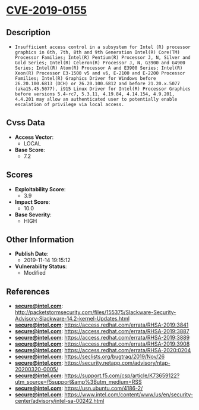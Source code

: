 
# [CVE-2019-0155](https://cve.mitre.org/cgi-bin/cvename.cgi?name=CVE-2019-0155)

## Description

- `Insufficient access control in a subsystem for Intel (R) processor graphics in 6th, 7th, 8th and 9th Generation Intel(R) Core(TM) Processor Families; Intel(R) Pentium(R) Processor J, N, Silver and Gold Series; Intel(R) Celeron(R) Processor J, N, G3900 and G4900 Series; Intel(R) Atom(R) Processor A and E3900 Series; Intel(R) Xeon(R) Processor E3-1500 v5 and v6, E-2100 and E-2200 Processor Families; Intel(R) Graphics Driver for Windows before 26.20.100.6813 (DCH) or 26.20.100.6812 and before 21.20.x.5077 (aka15.45.5077), i915 Linux Driver for Intel(R) Processor Graphics before versions 5.4-rc7, 5.3.11, 4.19.84, 4.14.154, 4.9.201, 4.4.201 may allow an authenticated user to potentially enable escalation of privilege via local access.`

## Cvss Data

- **Access Vector**:
  - LOCAL
- **Base Score**:
  - 7.2

## Scores

- **Exploitability Score**:
  - 3.9
- **Impact Score**:
  - 10.0
- **Base Severity**:
  - HIGH

## Other Information

- **Publish Date**:
  - 2019-11-14 19:15:12
- **Vulnerability Status**:
  - Modified

## References

- **secure@intel.com**: http://packetstormsecurity.com/files/155375/Slackware-Security-Advisory-Slackware-14.2-kernel-Updates.html
- **secure@intel.com**: https://access.redhat.com/errata/RHSA-2019:3841
- **secure@intel.com**: https://access.redhat.com/errata/RHSA-2019:3887
- **secure@intel.com**: https://access.redhat.com/errata/RHSA-2019:3889
- **secure@intel.com**: https://access.redhat.com/errata/RHSA-2019:3908
- **secure@intel.com**: https://access.redhat.com/errata/RHSA-2020:0204
- **secure@intel.com**: https://seclists.org/bugtraq/2019/Nov/26
- **secure@intel.com**: https://security.netapp.com/advisory/ntap-20200320-0005/
- **secure@intel.com**: https://support.f5.com/csp/article/K73659122?utm_source=f5support&amp%3Butm_medium=RSS
- **secure@intel.com**: https://usn.ubuntu.com/4186-2/
- **secure@intel.com**: https://www.intel.com/content/www/us/en/security-center/advisory/intel-sa-00242.html
